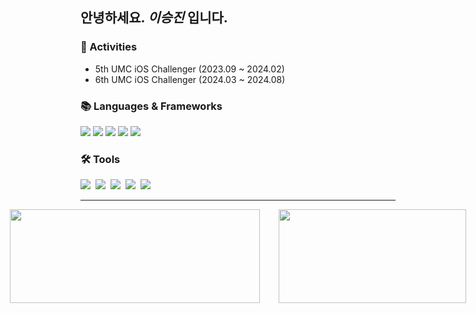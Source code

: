## 안녕하세요. *이승진* 입니다.

<h3> 📌 Activities</h3>
<ul>
  <li>5th UMC iOS Challenger (2023.09 ~ 2024.02)</li>
  <li>6th UMC iOS Challenger (2024.03 ~ 2024.08)</li>
</ul>

<h3 align="left">📚 Languages & Frameworks </h3>
<div align="left">
    <img src="https://img.shields.io/badge/git-F05033.svg?style=flat-square&logo=git&logoColor=white" />
    <img src="https://img.shields.io/badge/iOS-000000?style=flat-square&logo=Apple&logoColor=white"/>
  <img src="https://img.shields.io/badge/Swift-F05138?style=flat-square&logo=Swift&logoColor=white"/>
  <img src="https://img.shields.io/badge/UIkit-2396F3?style=flat-square&logo=UIkit&logoColor=FFFFFF"/>
  <img src="https://img.shields.io/badge/SwiftUI-F05138?style=flat-square&logo=Swift&logoColor=FFFFFF"/>
</div>

<h3 align="left">🛠 Tools </h3>
<div align="left">
    <img src="https://img.shields.io/badge/github-181717.svg?style=flat-square&logo=github&logoColor=white" />&nbsp
  <img src="https://img.shields.io/badge/Xcode-007ACC.svg?style=flat-square&logo=xcode&logoColor=white" />&nbsp
  <img src="https://img.shields.io/badge/Notion-F3F3F3.svg?style=flat-square&logo=notion&logoColor=black" />&nbsp
  <img src="https://img.shields.io/badge/figma-F24E1E.svg?style=flat-square&logo=figma&logoColor=white" />&nbsp
    <img src="https://img.shields.io/badge/Slack-4A154B.svg?style=flat-square&logo=slack&logoColor=FFFFFF" />
</div>

---------

<div style="display: flex; align-items: center; justify-content: center; gap: 30px;">
  <img src="https://github-readme-stats.vercel.app/api?username=SeungEEE&show_icons=true&theme=dracula" width="400" height="150">
  <a href="https://github.com/devxb/gitanimals">
    <img src="https://render.gitanimals.org/farms/SeungEEE" width="300" height="150"/>
  </a>
</div>

